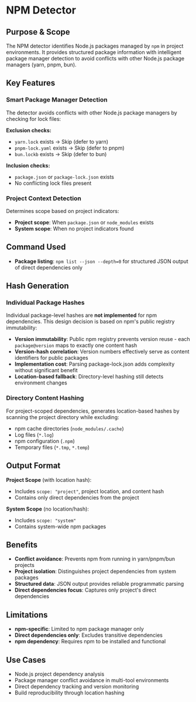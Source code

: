 # NPM Detector

## Purpose & Scope

The NPM detector identifies Node.js packages managed by `npm` in project environments. It provides structured package information with intelligent package manager detection to avoid conflicts with other Node.js package managers (yarn, pnpm, bun).

## Key Features

### Smart Package Manager Detection

The detector avoids conflicts with other Node.js package managers by checking for lock files:

**Exclusion checks:**

- `yarn.lock` exists → Skip (defer to yarn)
- `pnpm-lock.yaml` exists → Skip (defer to pnpm)
- `bun.lockb` exists → Skip (defer to bun)

**Inclusion checks:**

- `package.json` or `package-lock.json` exists
- No conflicting lock files present

### Project Context Detection

Determines scope based on project indicators:

- **Project scope**: When `package.json` or `node_modules` exists
- **System scope**: When no project indicators found

## Command Used

- **Package listing**: `npm list --json --depth=0` for structured JSON output of direct dependencies only

## Hash Generation

### Individual Package Hashes

Individual package-level hashes are **not implemented** for npm dependencies. This design decision is based on npm's public registry immutability:

- **Version immutability**: Public npm registry prevents version reuse - each `package@version` maps to exactly one content hash
- **Version-hash correlation**: Version numbers effectively serve as content identifiers for public packages
- **Implementation cost**: Parsing package-lock.json adds complexity without significant benefit
- **Location-based fallback**: Directory-level hashing still detects environment changes

### Directory Content Hashing

For project-scoped dependencies, generates location-based hashes by scanning the project directory while excluding:

- npm cache directories (`node_modules/.cache`)
- Log files (`*.log`)
- npm configuration (`.npm`)
- Temporary files (`*.tmp`, `*.temp`)

## Output Format

**Project Scope** (with location hash):

- Includes `scope: "project"`, project location, and content hash
- Contains only direct dependencies from the project

**System Scope** (no location/hash):

- Includes `scope: "system"`
- Contains system-wide npm packages

## Benefits

- **Conflict avoidance**: Prevents npm from running in yarn/pnpm/bun projects
- **Project isolation**: Distinguishes project dependencies from system packages
- **Structured data**: JSON output provides reliable programmatic parsing
- **Direct dependencies focus**: Captures only project's direct dependencies

## Limitations

- **npm-specific**: Limited to npm package manager only
- **Direct dependencies only**: Excludes transitive dependencies
- **npm dependency**: Requires npm to be installed and functional

## Use Cases

- Node.js project dependency analysis
- Package manager conflict avoidance in multi-tool environments
- Direct dependency tracking and version monitoring
- Build reproducibility through location hashing
